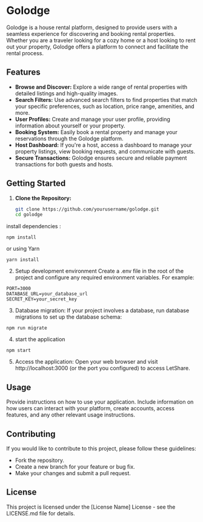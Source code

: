 # Golodge

Golodge is a house rental platform, designed to provide users with a seamless experience for discovering and booking rental properties. Whether you are a traveler looking for a cozy home or a host looking to rent out your property, Golodge offers a platform to connect and facilitate the rental process.

## Features

- **Browse and Discover:** Explore a wide range of rental properties with detailed listings and high-quality images.
- **Search Filters:** Use advanced search filters to find properties that match your specific preferences, such as location, price range, amenities, and more.
- **User Profiles:** Create and manage your user profile, providing information about yourself or your property.
- **Booking System:** Easily book a rental property and manage your reservations through the Golodge platform.
- **Host Dashboard:** If you're a host, access a dashboard to manage your property listings, view booking requests, and communicate with guests.
- **Secure Transactions:** Golodge ensures secure and reliable payment transactions for both guests and hosts.

## Getting Started

1. **Clone the Repository:**
   ```bash
   git clone https://github.com/yourusername/golodge.git
   cd golodge

install dependencies :
``````
npm install
``````
or using Yarn 
``````
yarn install
``````

2. Setup development environment
Create a .env file in the root of the project and configure any required environment variables. For example:
``````
PORT=3000
DATABASE_URL=your_database_url
SECRET_KEY=your_secret_key

``````

3. Database migration:
If your project involves a database, run database migrations to set up the database schema:
``````
npm run migrate
``````

4.  start the application
``````
npm start
``````

5. Access the application:
Open your web browser and visit http://localhost:3000 (or the port you configured) to access LetShare.

## Usage
Provide instructions on how to use your application. Include information on how users can interact with your platform, create accounts, access features, and any other relevant usage instructions.

## Contributing
If you would like to contribute to this project, please follow these guidelines:
* Fork the repository.
* Create a new branch for your feature or bug fix.
* Make your changes and submit a pull request.

## License
This project is licensed under the [License Name] License - see the LICENSE.md file for details.